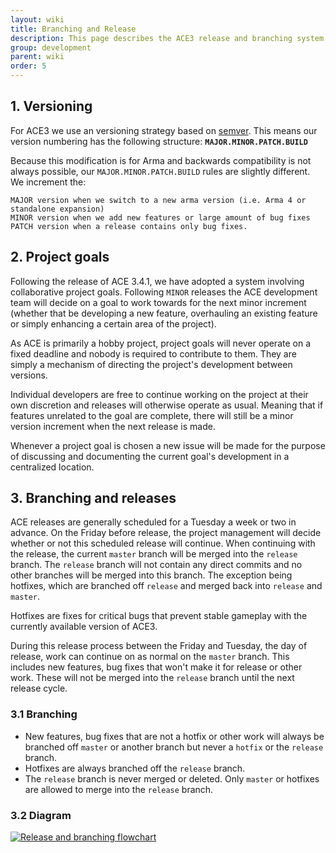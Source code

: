 ```yaml
---
layout: wiki
title: Branching and Release
description: This page describes the ACE3 release and branching system
group: development
parent: wiki
order: 5
---
```



## 1. Versioning
For ACE3 we use an versioning strategy based on [semver](http://semver.org). This means our version numbering has the following structure: **`MAJOR.MINOR.PATCH.BUILD`**

Because this modification is for Arma and backwards compatibility is not always possible, our `MAJOR.MINOR.PATCH.BUILD` rules are slightly different. We increment the:

```
MAJOR version when we switch to a new arma version (i.e. Arma 4 or standalone expansion)
MINOR version when we add new features or large amount of bug fixes
PATCH version when a release contains only bug fixes.
```

## 2. Project goals

Following the release of ACE 3.4.1, we have adopted a system involving collaborative project goals. Following `MINOR` releases the ACE development team will decide on a goal to work towards for the next minor increment (whether that be developing a new feature, overhauling an existing feature or simply enhancing a certain area of the project).

As ACE is primarily a hobby project, project goals will never operate on a fixed deadline and nobody is required to contribute to them. They are simply a mechanism of directing the project's development between versions.

Individual developers are free to continue working on the project at their own discretion and releases will otherwise operate as usual. Meaning that if features unrelated to the goal are complete, there will still be a minor version increment when the next release is made.

Whenever a project goal is chosen a new issue will be made for the purpose of discussing and documenting the current goal's development in a centralized location.

## 3. Branching and releases

ACE releases are generally scheduled for a Tuesday a week or two in advance. On the Friday before release, the project management will decide whether or not this scheduled release will continue. When continuing  with the release, the current `master` branch will be merged into the `release` branch. The `release` branch will not contain any direct commits and no other branches will be merged into this branch. The exception being hotfixes, which are branched off `release` and merged back into `release` and `master`.

Hotfixes are fixes for critical bugs that prevent stable gameplay with the currently available version of ACE3.

During this release process between the Friday and Tuesday, the day of release, work can continue on as normal on the `master` branch. This includes new features, bug fixes that won't make it for release or other work. These will not be merged into the `release` branch until the next release cycle.

### 3.1 Branching

* New features, bug fixes that are not a hotfix or other work will always be branched off `master` or another branch but never a `hotfix` or the `release` branch.
* Hotfixes are always branched off the `release` branch.
* The `release` branch is never merged or deleted. Only `master` or hotfixes are allowed to merge into the `release` branch.

### 3.2 Diagram

<a href="{{ site.baseurl }}/img/wiki/development/release_and_branching.jpg"><img src="{{ site.baseurl }}/img/wiki/development/release_and_branching.jpg" alt="Release and branching flowchart" /></a>
